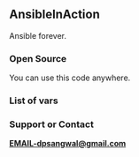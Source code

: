 ## AnsibleInAction
Ansible forever.

### Open Source
You can use this code anywhere.

### List of vars

### Support or Contact
**EMAIL-dpsangwal@gmail.com**
